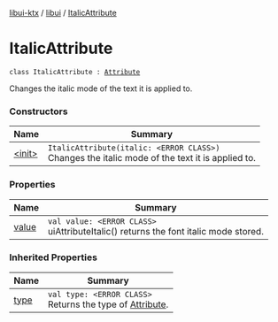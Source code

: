 [libui-ktx](../../index.md) / [libui](../index.md) / [ItalicAttribute](./index.md)

# ItalicAttribute

`class ItalicAttribute : `[`Attribute`](../-attribute/index.md)

Changes the italic mode of the text it is applied to.

### Constructors

| Name | Summary |
|---|---|
| [&lt;init&gt;](-init-.md) | `ItalicAttribute(italic: <ERROR CLASS>)`<br>Changes the italic mode of the text it is applied to. |

### Properties

| Name | Summary |
|---|---|
| [value](value.md) | `val value: <ERROR CLASS>`<br>uiAttributeItalic() returns the font italic mode stored. |

### Inherited Properties

| Name | Summary |
|---|---|
| [type](../-attribute/type.md) | `val type: <ERROR CLASS>`<br>Returns the type of [Attribute](../-attribute/index.md). |
